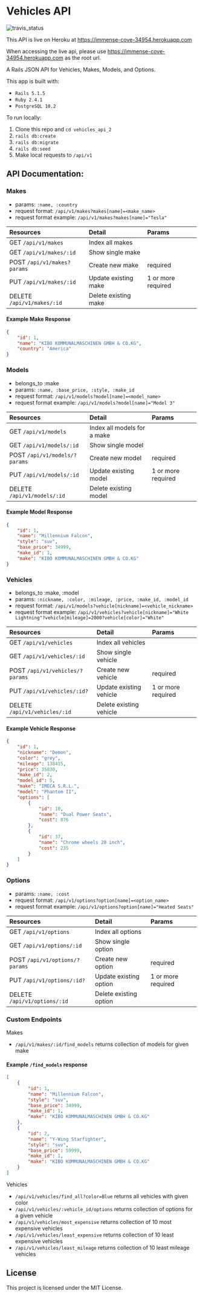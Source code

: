 # Vehicles API

![travis_status](https://travis-ci.org/podoglyph/vehicles_api_2.svg?branch=master)

This API is live on Heroku at https://immense-cove-34954.herokuapp.com

When accessing the live api, please use https://immense-cove-34954.herokuapp.com as the root url.

A Rails JSON API for Vehicles, Makes, Models, and Options.

This app is built with:

* `Rails 5.1.5`
* `Ruby 2.4.1`
* `PostgreSQL 10.2`

To run locally:

1. Clone this repo and `cd vehicles_api_2`
3. `rails db:create`
4. `rails db:migrate`
5. `rails db:seed`
5.  Make local requests to `/api/v1`

## API Documentation:

### Makes

* params: `:name, :country`
* request format: `/api/v1/makes?makes[name]=<make_name>`
* request format example: `/api/v1/makes?makes[name]="Tesla"`

| Resources | Detail | Params |
| :-------- |:-------| :-------|
| GET `/api/v1/makes` | Index all makes | |
| GET `/api/v1/makes/:id` | Show single make | |
| POST `/api/v1/makes?params` | Create new make | required |
| PUT `/api/v1/makes/:id` | Update existing make | 1 or more required|
| DELETE `/api/v1/makes/:id` | Delete existing make | |

#### Example Make Response
```json
{
    "id": 1,
    "name": "KIBO KOMMUNALMASCHINEN GMBH & CO.KG",
    "country": "America"
}
```

### Models
* belongs_to :make
* params: `:name, :base_price, :style, :make_id`
* request format: `/api/v1/models?model[name]=<model_name>`
* request format example: `/api/v1/models?model[name]="Model 3"`

| Resources | Detail | Params |
| :-------- |:-------| :-------|
| GET `/api/v1/models` | Index all models for a make | |
| GET `/api/v1/models/:id` | Show single model | |
| POST `/api/v1/models/?params` | Create new model | required |
| PUT `/api/v1/models/:id` | Update existing model | 1 or more required |
| DELETE `/api/v1/models/:id` | Delete existing model | |

#### Example Model Response
```json
{
    "id": 1,
    "name": "Millennium Falcon",
    "style": "suv",
    "base_price": 34999,
    "make_id": 1,
    "make": "KIBO KOMMUNALMASCHINEN GMBH & CO.KG"
}
```

### Vehicles
* belongs_to :make, :model
* params: `:nickname, :color, :mileage, :price, :make_id, :model_id`
* request format: `/api/v1/models?vehicle[nickname]=<vehicle_nickname>`
* request format example: `/api/v1/vehicles?vehicle[nickname]="White Lightning"?vehicle[mileage]=2000?vehicle[color]="White"`

| Resources | Detail | Params |
| :-------- |:-------|:------|
| GET `/api/v1/vehicles` | Index all vehicles | |
| GET `/api/v1/vehicles/:id` | Show single vehicle | |
| POST `/api/v1/vehicles/?params` | Create new vehicle | required |
| PUT `/api/v1/vehicles/:id?` | Update existing vehicle | 1 or more required |
| DELETE `/api/v1/vehicles/:id` | Delete existing vehicle | |

#### Example Vehicle Response
```json
{
    "id": 1,
    "nickname": "Demon",
    "color": "grey",
    "mileage": 138415,
    "price": 35830,
    "make_id": 2,
    "model_id": 5,
    "make": "IMECA S.R.L.",
    "model": "Phantom II",
    "options": [
        {
            "id": 10,
            "name": "Dual Power Seats",
            "cost": 876
        },
        {
            "id": 37,
            "name": "Chrome wheels 20 inch",
            "cost": 235
        }
    ]
}
```

### Options
* params: `:name, :cost`
* request format: `/api/v1/options?option[name]=<option_name>`
* request format example: `/api/v1/options?option[name]="Heated Seats"`

| Resources | Detail | Params |
| :-------- |:-------|:-------|
| GET `/api/v1/options` | Index all options | |
| GET `/api/v1/options/:id` | Show single option | |
| POST `/api/v1/options/?params` | Create new option | required |
| PUT `/api/v1/options/:id?` | Update existing option | 1 or more required |
| DELETE `/api/v1/options/:id` | Delete existing option | |


### Custom Endpoints

Makes
* `/api/v1/makes/:id/find_models` returns collection of models for given make

#### Example `/find_models` response
```json
[
    {
        "id": 1,
        "name": "Millennium Falcon",
        "style": "suv",
        "base_price": 34999,
        "make_id": 1,
        "make": "KIBO KOMMUNALMASCHINEN GMBH & CO.KG"
    },
    {
        "id": 2,
        "name": "Y-Wing Starfighter",
        "style": "suv",
        "base_price": 59999,
        "make_id": 1,
        "make": "KIBO KOMMUNALMASCHINEN GMBH & CO.KG"
    }
]
```

Vehicles
* `/api/v1/vehicles/find_all?color=Blue` returns all vehicles with given color
* `/api/v1/vehicles/:vehicle_id/options` returns collection of options for a given vehicle
* `/api/v1/vehicles/most_expensive` returns collection of 10 most expensive vehicles
* `/api/v1/vehicles/least_expensive` returns collection of 10 least expensive vehicles
* `/api/v1/vehicles/least_mileage` returns collection of 10 least mileage vehicles

## License

This project is licensed under the MIT License.
